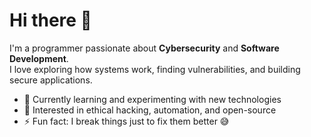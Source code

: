 # Hi there 👋

I'm a programmer passionate about **Cybersecurity** and **Software Development**.  
I love exploring how systems work, finding vulnerabilities, and building secure applications.  

- 🔭 Currently learning and experimenting with new technologies  
- 🌱 Interested in ethical hacking, automation, and open-source  
- ⚡ Fun fact: I break things just to fix them better 😅  
  
